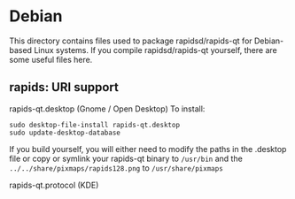 
Debian
====================
This directory contains files used to package rapidsd/rapids-qt
for Debian-based Linux systems. If you compile rapidsd/rapids-qt yourself, there are some useful files here.

## rapids: URI support ##


rapids-qt.desktop  (Gnome / Open Desktop)
To install:

	sudo desktop-file-install rapids-qt.desktop
	sudo update-desktop-database

If you build yourself, you will either need to modify the paths in
the .desktop file or copy or symlink your rapids-qt binary to `/usr/bin`
and the `../../share/pixmaps/rapids128.png` to `/usr/share/pixmaps`

rapids-qt.protocol (KDE)

